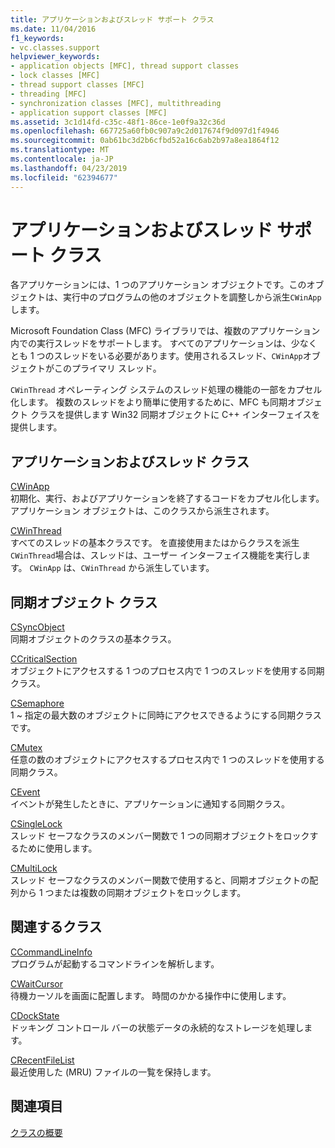 ```yaml
---
title: アプリケーションおよびスレッド サポート クラス
ms.date: 11/04/2016
f1_keywords:
- vc.classes.support
helpviewer_keywords:
- application objects [MFC], thread support classes
- lock classes [MFC]
- thread support classes [MFC]
- threading [MFC]
- synchronization classes [MFC], multithreading
- application support classes [MFC]
ms.assetid: 3c1d14fd-c35c-48f1-86ce-1e0f9a32c36d
ms.openlocfilehash: 667725a60fb0c907a9c2d017674f9d097d1f4946
ms.sourcegitcommit: 0ab61bc3d2b6cfbd52a16c6ab2b97a8ea1864f12
ms.translationtype: MT
ms.contentlocale: ja-JP
ms.lasthandoff: 04/23/2019
ms.locfileid: "62394677"
---
```

# <a name="application-and-thread-support-classes"></a>アプリケーションおよびスレッド サポート クラス

各アプリケーションには、1 つのアプリケーション オブジェクトです。このオブジェクトは、実行中のプログラムの他のオブジェクトを調整しから派生`CWinApp`します。

Microsoft Foundation Class (MFC) ライブラリでは、複数のアプリケーション内での実行スレッドをサポートします。 すべてのアプリケーションは、少なくとも 1 つのスレッドをいる必要があります。使用されるスレッド、`CWinApp`オブジェクトがこのプライマリ スレッド。

`CWinThread` オペレーティング システムのスレッド処理の機能の一部をカプセル化します。 複数のスレッドをより簡単に使用するために、MFC も同期オブジェクト クラスを提供します Win32 同期オブジェクトに C++ インターフェイスを提供します。

## <a name="application-and-thread-classes"></a>アプリケーションおよびスレッド クラス

[CWinApp](../mfc/reference/cwinapp-class.md)<br/>
初期化、実行、およびアプリケーションを終了するコードをカプセル化します。 アプリケーション オブジェクトは、このクラスから派生されます。

[CWinThread](../mfc/reference/cwinthread-class.md)<br/>
すべてのスレッドの基本クラスです。 を直接使用またはからクラスを派生`CWinThread`場合は、スレッドは、ユーザー インターフェイス機能を実行します。 `CWinApp` は、`CWinThread` から派生しています。

## <a name="synchronization-object-classes"></a>同期オブジェクト クラス

[CSyncObject](../mfc/reference/csyncobject-class.md)<br/>
同期オブジェクトのクラスの基本クラス。

[CCriticalSection](../mfc/reference/ccriticalsection-class.md)<br/>
オブジェクトにアクセスする 1 つのプロセス内で 1 つのスレッドを使用する同期クラス。

[CSemaphore](../mfc/reference/csemaphore-class.md)<br/>
1 ~ 指定の最大数のオブジェクトに同時にアクセスできるようにする同期クラスです。

[CMutex](../mfc/reference/cmutex-class.md)<br/>
任意の数のオブジェクトにアクセスするプロセス内で 1 つのスレッドを使用する同期クラス。

[CEvent](../mfc/reference/cevent-class.md)<br/>
イベントが発生したときに、アプリケーションに通知する同期クラス。

[CSingleLock](../mfc/reference/csinglelock-class.md)<br/>
スレッド セーフなクラスのメンバー関数で 1 つの同期オブジェクトをロックするために使用します。

[CMultiLock](../mfc/reference/cmultilock-class.md)<br/>
スレッド セーフなクラスのメンバー関数で使用すると、同期オブジェクトの配列から 1 つまたは複数の同期オブジェクトをロックします。

## <a name="related-classes"></a>関連するクラス

[CCommandLineInfo](../mfc/reference/ccommandlineinfo-class.md)<br/>
プログラムが起動するコマンドラインを解析します。

[CWaitCursor](../mfc/reference/cwaitcursor-class.md)<br/>
待機カーソルを画面に配置します。 時間のかかる操作中に使用します。

[CDockState](../mfc/reference/cdockstate-class.md)<br/>
ドッキング コントロール バーの状態データの永続的なストレージを処理します。

[CRecentFileList](../mfc/reference/crecentfilelist-class.md)<br/>
最近使用した (MRU) ファイルの一覧を保持します。

## <a name="see-also"></a>関連項目

[クラスの概要](../mfc/class-library-overview.md)

